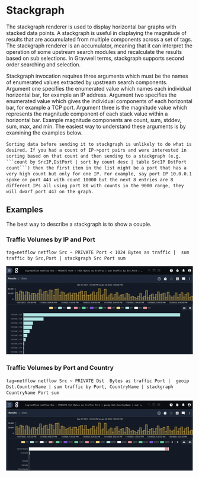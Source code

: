 # Stackgraph

The stackgraph renderer is used to display horizontal bar graphs with stacked data points.  A stackgraph is useful in displaying the magnitude of results that are accumulated from multiple components across a set of tags.  The stackgraph renderer is an accumulator, meaning that it can interpret the operation of some upstream search modules and recalculate the results based on sub selections.  In Gravwell terms, stackgraph supports second order searching and selection.

Stackgraph invocation requires three arguments which must be the names of enumerated values extracted by upstream search components.  Argument one specifies the enumerated value which names each individual horizontal bar, for example an IP address. Argument two specifies the enumerated value which gives the individual components of each horizontal bar, for example a TCP port. Argument three is the magnitude value which represents the magnitude component of each stack value within a horizontal bar.  Example magnitude components are count, sum, stddev, sum, max, and min. The easiest way to understand these arguments is by examining the examples below.

```{note}
Sorting data before sending it to stackgraph is unlikely to do what is desired. If you had a count of IP->port pairs and were interested in sorting based on that count and then sending to a stackgraph (e.g. ```count by SrcIP,DstPort | sort by count desc | table SrcIP DstPort count```) then the first item in the list might be a port that has a very high count but only for one IP. For example, say port IP 10.0.0.1 spoke on port 443 with count 10000 but the next 8 entries are 8 different IPs all using port 80 with counts in the 9000 range, they will dwarf port 443 on the graph.
```

## Examples

The best way to describe a stackgraph is to show a couple.

### Traffic Volumes by IP and Port

```gravwell
tag=netflow netflow Src ~ PRIVATE Port < 1024 Bytes as traffic |  sum traffic by Src,Port | stackgraph Src Port sum
```

![IP Port Traffic Volumes](IPPortTraffic.png)

### Traffic Volumes by Port and Country

```gravwell
tag=netflow netflow Src ~ PRIVATE Dst  Bytes as traffic Port |  geoip Dst.CountryName | sum traffic by Port, CountryName | stackgraph CountryName Port sum
```

![Country Traffic by Port](CountryPortTraffic.png)
